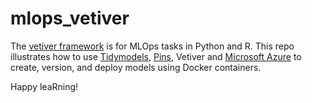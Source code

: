 # mlops_vetiver
 
 The [vetiver framework](https://vetiver.rstudio.com/) is for MLOps tasks in Python and R. This repo illustrates how to use [Tidymodels](https://www.tidymodels.org/), [Pins](https://pins.rstudio.com/), Vetiver and [Microsoft Azure](https://azure.microsoft.com/en-us/) to create, version, and deploy models using Docker containers.
 
 Happy leaRning!
 
 
 
